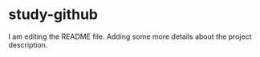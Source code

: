 # study-github
I am editing the README file. Adding some more details about the project description.
